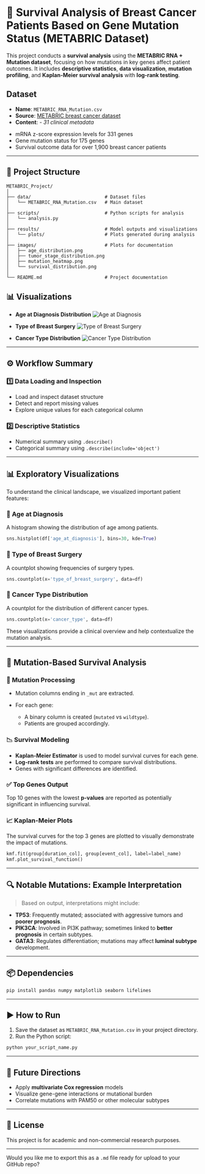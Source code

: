 
# 🔬 Survival Analysis of Breast Cancer Patients Based on Gene Mutation Status (METABRIC Dataset)

This project conducts a **survival analysis** using the **METABRIC RNA + Mutation dataset**, focusing on how mutations in key genes affect patient outcomes. It includes **descriptive statistics**, **data visualization**, **mutation profiling**, and **Kaplan-Meier survival analysis** with **log-rank testing**.


## Dataset
* **Name**: `METABRIC_RNA_Mutation.csv`
* **Source**: [METABRIC breast cancer dataset](https://www.kaggle.com/datasets/raghadalharbi/breast-cancer-gene-expression-profiles-metabric)
* **Content**:
*- 31 clinical metadata*
- mRNA z-score expression levels for 331 genes
- Gene mutation status for 175 genes
- Survival outcome data for over 1,900 breast cancer patients

---


## 📂 **Project Structure**
```
METABRIC_Project/
│
├── data/                           # Dataset files
│   └── METABRIC_RNA_Mutation.csv   # Main dataset
│
├── scripts/                        # Python scripts for analysis
│   └── analysis.py                
│
├── results/                        # Model outputs and visualizations
│   └── plots/                      # Plots generated during analysis
│
├── images/                         # Plots for documentation
│   ├── age_distribution.png
│   ├── tumor_stage_distribution.png
│   ├── mutation_heatmap.png
│   └── survival_distribution.png
│
└── README.md                       # Project documentation
```
## 📊 Visualizations

- **Age at Diagnosis Distribution**
  ![Age at Diagnosis](images/age_distribution.png)

- **Type of Breast Surgery**
  ![Type of Breast Surgery](images/type_of_breast_surgery.png)

- **Cancer Type Distribution**
  ![Cancer Type Distribution](images/cancer_type_distribution.png)



---




## ⚙️ Workflow Summary

### 1️⃣ Data Loading and Inspection

* Load and inspect dataset structure
* Detect and report missing values
* Explore unique values for each categorical column

### 2️⃣ Descriptive Statistics

* Numerical summary using `.describe()`
* Categorical summary using `.describe(include='object')`

---

## 📊 Exploratory Visualizations

To understand the clinical landscape, we visualized important patient features:

### 🎂 Age at Diagnosis

A histogram showing the distribution of age among patients.

```python
sns.histplot(df['age_at_diagnosis'], bins=30, kde=True)
```

### 🏥 Type of Breast Surgery

A countplot showing frequencies of surgery types.

```python
sns.countplot(x='type_of_breast_surgery', data=df)
```

### 🧬 Cancer Type Distribution

A countplot for the distribution of different cancer types.

```python
sns.countplot(x='cancer_type', data=df)
```

These visualizations provide a clinical overview and help contextualize the mutation analysis.

---

## 🧬 Mutation-Based Survival Analysis

### 🔎 Mutation Processing

* Mutation columns ending in `_mut` are extracted.
* For each gene:

  * A binary column is created (`mutated` vs `wildtype`).
  * Patients are grouped accordingly.

### 📉 Survival Modeling

* **Kaplan-Meier Estimator** is used to model survival curves for each gene.
* **Log-rank tests** are performed to compare survival distributions.
* Genes with significant differences are identified.

### ✅ Top Genes Output

Top 10 genes with the lowest **p-values** are reported as potentially significant in influencing survival.

### 📈 Kaplan-Meier Plots

The survival curves for the top 3 genes are plotted to visually demonstrate the impact of mutations.

```python
kmf.fit(group[duration_col], group[event_col], label=label_name)
kmf.plot_survival_function()
```

---

## 🔍 Notable Mutations: Example Interpretation

> Based on output, interpretations might include:

* **TP53**: Frequently mutated; associated with aggressive tumors and **poorer prognosis**.
* **PIK3CA**: Involved in PI3K pathway; sometimes linked to **better prognosis** in certain subtypes.
* **GATA3**: Regulates differentiation; mutations may affect **luminal subtype** development.

---

## 📦 Dependencies

```bash
pip install pandas numpy matplotlib seaborn lifelines
```

---

## ▶️ How to Run

1. Save the dataset as `METABRIC_RNA_Mutation.csv` in your project directory.
2. Run the Python script:

```bash
python your_script_name.py
```

---

## 🧠 Future Directions

* Apply **multivariate Cox regression** models
* Visualize gene-gene interactions or mutational burden
* Correlate mutations with PAM50 or other molecular subtypes

---

## 📜 License

This project is for academic and non-commercial research purposes.

---

Would you like me to export this as a `.md` file ready for upload to your GitHub repo?


